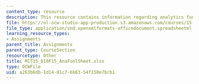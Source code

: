 ```yaml
---
content_type: resource
description: This resource contains information regarding analytics funnel spreadsheet.
file: https://ol-ocw-studio-app-production.s3.amazonaws.com/courses/15-810-marketing-management-analytics-frameworks-and-applications-fall-2015/a263b6db1d14d1c76b6354f150e7bcb1_MIT15_810F15_AnaFunlSheet.xlsx
file_type: application/vnd.openxmlformats-officedocument.spreadsheetml.sheet
learning_resource_types:
- Assignments
parent_title: Assignments
parent_type: CourseSection
resourcetype: Other
title: MIT15_810F15_AnaFunlSheet.xlsx
type: OCWFile
uid: a263b6db-1d14-d1c7-6b63-54f150e7bcb1
---
```

